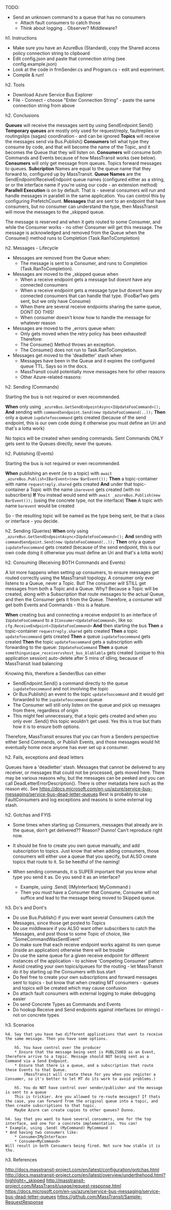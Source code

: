 TODO:
* Send an unknown command to a queue that has no consumers
	* Attach fault consumers to catch those
	* Think about logging .. Observer? Middleware?

h1. Instructions

* Make sure you have an AzureBus (Standard), copy the Shared access policy connection string to clipboard
* Edit config.json and paste that connection string (see config.example.json)
* Look at the code in frmSender.cs and Program.cs - edit and experiment.
* Compile & run!

h2. Tools

* Download Azure Service Bus Explorer
* File - Connect - choose "Enter Connection String" - paste the same connection string from above

h2. Conclusions

**Queues** will receive the messages sent by using SendEndpoint.Send()
**Temporary queues** are mostly only used for request/reply, faultreplies or routingslips (sagas) coordination - and can be ignored
**Topics** will receive the messages send via Bus.Publish()
**Consumers** tell what type they consume by code, and that will become the name of the Topic, and it becomes the Queue that they will listen on.
**Consumers** will consume both Commands and Events because of how MassTransit works (see below).
**Consumers** will only get message from queues. Topics forward messages to queues.
**Subcription** Names are equal to the queue name that they forward to, configured up by MassTransit.
**Queue Names** are the SendEndpoint/ReceiveEndpoint queue names (configured either as a string, or or the interface name if you're using our code - an extension method)
**Parallell Execution** is on by default. That is - several consumers will run and handle messages in parallell in the same application. You can control this by configuring PrefetchCount.
**Messages** that are sent to an endpoint that have consumers, but no consumer can understand the type, then MassTransit will move the messages to the _skipped queue.

The message is reserved and when it gets routed to some Consumer, and while the Consumer works - no other Consumer will get this message.
The message is acknowledged and removed from the Queue when the Consume() method runs to Completion (Task.RanToCompletion)

h2. Messages - Lifecycle

* Messages are removed from the Queue when:
	* The message is sent to a Consumer, and runs to Completion (Task.RanToCompletion).
* Messages are moved to the _skipped queue when
	* When a receive endpoint gets a message but doesnt have any connected consumers
	* When a receive endpoint gets a message type but doesnt have any connected consumers that can handle that type. (FooBarTwo gets sent, but we only have Consume<FooBar>)
	* When there are several receive endpoints sharing the same queue, DONT DO THIS!
	* When consumer doesn't know how to handle the message for whatever reason
* Messages are moved to the _errors queue when:
	* Only gets moved when the retry policy has been exhausted! Therefore: 
	* The Consume() Method throws an exception. 
	* The Consume() does not run to Task.RanToCompletion.
* Messages get moved to the 'deadletter' stash when
	* Messages have been in the Queue and it expires the configured queue TTL. Says so in the docs.
	* MassTransit could potentially move messages here for other reasons
	* Other Azure-related reasons: 

h2. Sending (Commands)

Starting the bus is not required or even recommended.

**When** only using `_azureBus.GetSendEndpointAsync<IUpdateFooCommand>();`
**And** sending with `commandSendpoint.Send(new UpdateFooCommand(..));`
**Then** only a queue `iupdatefoocommand` gets created (because of the send endpoint, this is our own code doing it otherwise you must define an Uri and that's a lotta work)

No topics will be created when sending commands.
Sent Commands ONLY gets sent to the Queues directly, never the queues.

h2. Publishing (Events)

Starting the bus is not required or even recommended.

**When** publishing an event (ie to a topic) with `await _azureBus.Publish<IBarEvent>(new BarEvent());`
**Then** a topic-container with name `requestreply.shared` gets created 
**And** under that topic-container a Topic with the name `ibarevent` gets created (with no subscribers)
**If** You instead  would send with `await _azureBus.Publish(new BarEvent());`  (using the concrete type, not the interface)
**Then** A topic with name `barevent` would be created

So - the resulting topic will be named as the type being sent, be that a class or interface - you decide.

h2. Sending (Queries)
**When** only using `_azureBus.GetSendEndpointAsync<IUpdateFooCommand>();`
**And** sending with `commandSendpoint.Send(new UpdateFooCommand(..));`
**Then** only a queue `iupdatefoocommand` gets created (because of the send endpoint, this is our own code doing it otherwise you must define an Uri and that's a lotta work)


h2. Consuming (Receiving BOTH Commands and Events)

A lot more happens when setting up consumers, to ensure messages get routed correctly using the MassTransit topology.
A consumer only ever listens to a Queue, never a Topic. But! The consumer will STILL get messages from both a Topic and a Queue.
Why? Because a Topic will be created, along with a Subscription that route messages to the actual Queue, and then the Consumer gets it from the Queue.
Therefore, a consumer will get both Events and Commands - this is a feature.

**When** creating bus and connecting a receive endpoint to an interface of `IUpdateFooCommand` to a `IConsumer<UpdateFooCommand>`, like so: `cfg.ReceiveEndpoint<IUpdateFooCommand>`
**And** then starting the bus
**Then** a topic-container `requestreply.shared` gets created 
**Then** a topic `updatefoocommand` gets created
**Then** a queue `iupdatefoocommand` gets created 
**Then** the topic `updatefoocommand` gets a subscription with forwarding to the queue: `IUpdateFooCommand`
**Then** a queue `somethingunique_receivervshost_bus_blablabla` gets created (unique to this application session) auto-delete after 5 mins of idling, because of MassTransit load balancing

Knowing this, therefore a Sender/Bus can either
* SendEndpoint.Send() a command directly to the queue `iupdatefoocommand` and not involving the topic
* Or Bus.Publish() an event to the topic `updatefoocommand` and it would get forwarded to the `iupdatefoocommand` queue
* The Consumer will still only listen on the queue and pick up messages from there, regardless of origin
* This might feel unnecessary, that a topic gets created and when you only ever .Send() this topic wouldn't get used. Yes this is true but thats how it is to ensure both options.

Therefore, MassTransit ensures that you can from a Senders perspective either Send Commands, or Publish Events, and those messages would hit eventually home once anyone has ever set up a consumer.

h2. Fails, exceptions and dead letters

Queues have a 'deadletter' stash. Messages that cannot be delivered to any receiver, or messages that could not be processed, gets moved here.
There may be various reasons why, but the messages can be peeked and you can call DeadLetterErrorDescription().
There is other metadata here such as the reason etc. See https://docs.microsoft.com/en-us/azure/service-bus-messaging/service-bus-dead-letter-queues
Best is probably to use FaultConsumers and log exceptions and reasons to some external log stash.

h2. Gotchas and FYIS

* Some times when starting up Consumers, messages that already are in the queue, don't get delivered?? Reason? Dunno! Can't reproduce right now.

* It should be fine to create you own queue manually, and add subscription to topics. Just know that when adding consumers, those consumers will either use a queue that you specify,
	but ALSO create topics that route to it. So be heedful of the naming!

* When sending commands, it is SUPER important that you know what type you send it as. Do you send it as an interface?
	* Example, using .Send( (IMyInterface) MyCommand )
	* Then you must have a Consumer that Consume<IMyInterface>, Consume<MyCommand> will not suffice and lead to the message being moved to Skipped queue.

h3. Do's and Dont's

* Do use Bus.Publish() if you ever want several Consumers catch the Messages, since those get posted to Topics
* Do use middleware if you ALSO want other subscribers to catch the Messages, and post those to some Topic of choice, like "SomeCommandWasSentEvent"
* Do make sure that each receive endpoint works against its own queue (inside an application) otherwise there will be trouble
* Do use the same queue for a given receive endpoint for different instances of the application - to achieve 'Competing Consumer' pattern
* Avoid creating your own topics/queues for the routing - let MassTransit do it by starting up the Consumers with bus.start
* Do feel free to create your own subscriptions and forward messages sent to topics - but know that when creating MT consumers - queues and topics will be created which may cause confusion
* Do attach fault consumers with external logging to make debugging easier
* Do send Concrete Types as Commands and Events
* Do hookup Receive and Send endpoints against interfaces (or strings) - not on concrete types

h3. Scenarios

	h4. Say that you have two different applications that want to receive the same message. Then you have some options.

		h5. You have control over the producer
		* Ensure that the message being sent is PUBLISHED as an Event, therefore arrive to a topic. Message should NOT being sent as a Command via a Send Endpoint.
		* Ensure that there is a queue, and a subscription that route these Events to that Queue. 
			(MassTransit will create these for you when you register a Consumer, so it's better to let MT do its work to avoid problems.)

		h5. You do NOT have control over sender/publisher and the message is sent to a queue
		This is trickier. Are you allowed to re-route messages? If thats the case, you can forward from the original queue into a topic, and then create subscriptions to that topic.
		Maybe Azure can create copies to other queues? Dunno.

	h4. Say that you want to have several consumers, one for the top interface, and one for a concrete implementation. You can!
	* Example, using .Send( (MyCommand) MyCommand )
	* And having two consumers like:
		* Consume<IMyInterface>
		* Consume<MyCommand>
	Will result in both Consumers being fired. Not sure how stable it is tho.

h3. References

http://docs.masstransit-project.com/en/latest/configuration/gotchas.html
http://docs.masstransit-project.com/en/latest/overview/underthehood.html?highlight=_skipped
http://masstransit-project.com/MassTransit/usage/request-response.html
https://docs.microsoft.com/en-us/azure/service-bus-messaging/service-bus-dead-letter-queues
https://github.com/MassTransit/Sample-RequestResponse